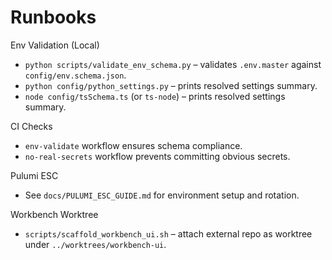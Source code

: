 # Runbooks

Env Validation (Local)
- `python scripts/validate_env_schema.py` – validates `.env.master` against `config/env.schema.json`.
- `python config/python_settings.py` – prints resolved settings summary.
- `node config/tsSchema.ts` (or `ts-node`) – prints resolved settings summary.

CI Checks
- `env-validate` workflow ensures schema compliance.
- `no-real-secrets` workflow prevents committing obvious secrets.

Pulumi ESC
- See `docs/PULUMI_ESC_GUIDE.md` for environment setup and rotation.

Workbench Worktree
- `scripts/scaffold_workbench_ui.sh` – attach external repo as worktree under `../worktrees/workbench-ui`.

